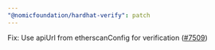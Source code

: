 ```yaml
---
"@nomicfoundation/hardhat-verify": patch
---
```


Fix: Use apiUrl from etherscanConfig for verification ([#7509](https://github.com/NomicFoundation/hardhat/issues/7509))
